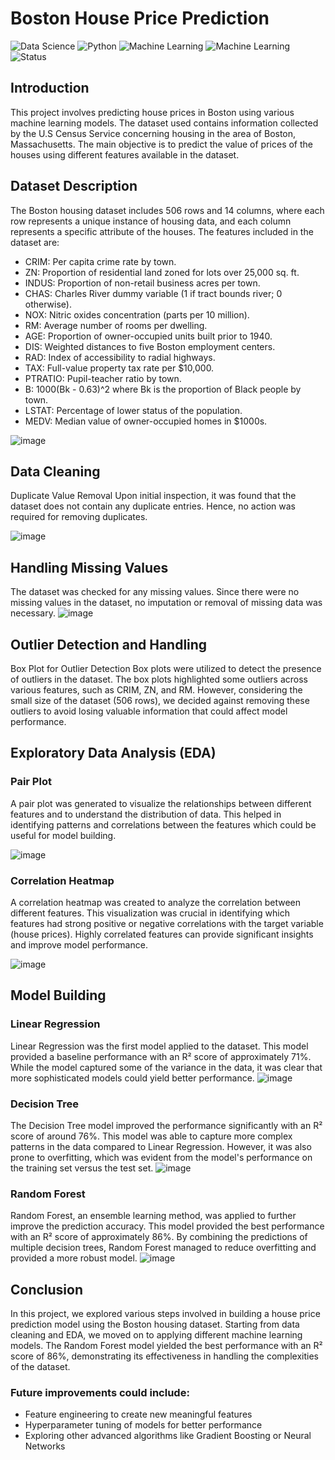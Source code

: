 


# Boston House Price Prediction

![Data Science](https://img.shields.io/badge/Data%20Science-Project-blue)
![Python](https://img.shields.io/badge/Python-3.10+-green)
![Machine Learning](https://img.shields.io/badge/Machine%20Learning-Models-orange)
![Machine Learning](https://img.shields.io/badge/Deep%20Learning-Models-red)
![Status](https://img.shields.io/badge/Status-Completed-success)

## Introduction
This project involves predicting house prices in Boston using various machine learning models. The dataset used contains information collected by the U.S Census Service concerning housing in the area of Boston, Massachusetts. The main objective is to predict the value of prices of the houses using different features available in the dataset.

## Dataset Description
The Boston housing dataset includes 506 rows and 14 columns, where each row represents a unique instance of housing data, and each column represents a specific attribute of the houses. The features included in the dataset are:

* CRIM: Per capita crime rate by town.
* ZN: Proportion of residential land zoned for lots over 25,000 sq. ft.
* INDUS: Proportion of non-retail business acres per town.
* CHAS: Charles River dummy variable (1 if tract bounds river; 0 otherwise).
* NOX: Nitric oxides concentration (parts per 10 million).
* RM: Average number of rooms per dwelling.
* AGE: Proportion of owner-occupied units built prior to 1940.
* DIS: Weighted distances to five Boston employment centers.
* RAD: Index of accessibility to radial highways.
* TAX: Full-value property tax rate per $10,000.
* PTRATIO: Pupil-teacher ratio by town.
* B: 1000(Bk - 0.63)^2 where Bk is the proportion of Black people by town.
* LSTAT: Percentage of lower status of the population.
* MEDV: Median value of owner-occupied homes in $1000s.

![image](https://github.com/user-attachments/assets/4eeae00a-27fa-496d-9fc5-2a4760ba233f)

## Data Cleaning
Duplicate Value Removal
Upon initial inspection, it was found that the dataset does not contain any duplicate entries. Hence, no action was required for removing duplicates.

![image](https://github.com/user-attachments/assets/09560a1c-560e-4445-a671-baaf06768689)


## Handling Missing Values
The dataset was checked for any missing values. Since there were no missing values in the dataset, no imputation or removal of missing data was necessary.
![image](https://github.com/user-attachments/assets/cb36cc12-7248-4e74-a2be-8dc64b736421)

## Outlier Detection and Handling
Box Plot for Outlier Detection
Box plots were utilized to detect the presence of outliers in the dataset. The box plots highlighted some outliers across various features, such as CRIM, ZN, and RM. However, considering the small size of the dataset (506 rows), we decided against removing these outliers to avoid losing valuable information that could affect model performance.

## Exploratory Data Analysis (EDA)

### Pair Plot
A pair plot was generated to visualize the relationships between different features and to understand the distribution of data. This helped in identifying patterns and correlations between the features which could be useful for model building.

![image](https://github.com/user-attachments/assets/91a63795-4d60-4128-a6e9-a6174de5b6ab)

### Correlation Heatmap
A correlation heatmap was created to analyze the correlation between different features. This visualization was crucial in identifying which features had strong positive or negative correlations with the target variable (house prices). Highly correlated features can provide significant insights and improve model performance.

![image](https://github.com/user-attachments/assets/5ae5d9fc-ae69-4b21-adb8-11b08404bc15)


## Model Building
### Linear Regression
Linear Regression was the first model applied to the dataset. This model provided a baseline performance with an R² score of approximately 71%. While the model captured some of the variance in the data, it was clear that more sophisticated models could yield better performance.
![image](https://github.com/user-attachments/assets/4272f343-b0c9-47b3-a27b-b315f967a0e8)

### Decision Tree
The Decision Tree model improved the performance significantly with an R² score of around 76%. This model was able to capture more complex patterns in the data compared to Linear Regression. However, it was also prone to overfitting, which was evident from the model's performance on the training set versus the test set.
![image](https://github.com/user-attachments/assets/ef9a84b2-58e2-4752-b908-47c35d6c3cbd)

### Random Forest
Random Forest, an ensemble learning method, was applied to further improve the prediction accuracy. This model provided the best performance with an R² score of approximately 86%. By combining the predictions of multiple decision trees, Random Forest managed to reduce overfitting and provided a more robust model.
![image](https://github.com/user-attachments/assets/4010b517-ed8b-483c-ba52-2fe5f66b7833)
## Conclusion
In this project, we explored various steps involved in building a house price prediction model using the Boston housing dataset. Starting from data cleaning and EDA, we moved on to applying different machine learning models. The Random Forest model yielded the best performance with an R² score of 86%, demonstrating its effectiveness in handling the complexities of the dataset.

### Future improvements could include:

* Feature engineering to create new meaningful features
* Hyperparameter tuning of models for better performance
* Exploring other advanced algorithms like Gradient Boosting or Neural Networks

